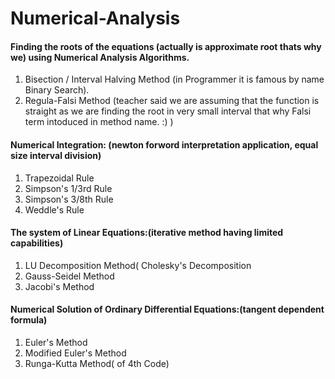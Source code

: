 # Numerical-Analysis
#### Finding the roots of the equations (actually is approximate root thats why we) using Numerical Analysis Algorithms.
  1. Bisection / Interval Halving Method (in Programmer it is famous by name Binary Search).
  2. Regula-Falsi Method (teacher said we are assuming that the function is straight as we are finding the root in very small interval that why Falsi term intoduced in method name. :) )
#### Numerical Integration: (newton forword interpretation application, equal size interval division)
  1. Trapezoidal Rule
  2. Simpson's 1/3rd Rule
  3. Simpson's 3/8th Rule
  4. Weddle's Rule
#### The system of Linear Equations:(iterative method having limited capabilities)
  1. LU Decomposition Method( Cholesky's Decomposition
  2. Gauss-Seidel Method
  3. Jacobi's Method
#### Numerical Solution of Ordinary Differential Equations:(tangent dependent formula)
  1. Euler's Method
  2. Modified Euler's Method
  3. Runga-Kutta Method( of 4th Code)
